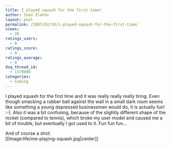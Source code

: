 ```yaml
---
title: I played squash for the first time!
author: Ivan Zlatev
layout: post
permalink: /2007/02/18/i-played-squash-for-the-first-time/
views:
  - 20
ratings_users:
  - 0
ratings_score:
  - 0
ratings_average:
  - 0
dsq_thread_id:
  - 1379006
categories:
  - Coding
---
```

I played squash for the first time and it was really really really tiring. Even though smacking a rubber ball against the wall in a small dark room seems like something a young depressed businessmen would do, it is actually fun! :-). Also it was a bit confusing, because of the slightly different shape of the rocket (compared to tennis), which broke my user model and caused me a bit of trouble, but eventually I got used to it. Fun fun fun&#8230;

And of course a shot:  
[[Image:life/me-playing-squash.jpg|center]]
